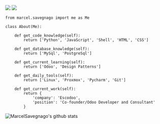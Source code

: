 [![](https://img.shields.io/badge/LinkedIn-marcelsavegnago-blue)](https://www.linkedin.com/in/marcelsavegnago/)
[![](https://img.shields.io/badge/Company-Escodoo-blueviolet)](https://www.escodoo.com.br)

```python3
from marcel.savegnago import me as Me

class About(Me):

    def get_code_knowledge(self):
        return ['Python', 'JavaScript', 'Shell', 'HTML', 'CSS']

    def get_database_knowledge(self):
        return ['MySql', 'PostgreSql']

    def get_current_learning(self):
        return ['Odoo', 'Design Patterns']

    def get_daily_tools(self):
        return ['Linux', 'Proxmox', 'Pycharm', 'Git']

    def get_current_work(self):
        return {
            'company': 'Escodoo',
            'position': 'Co-founder/Odoo Developer and Consultant'
        }

```
![MarcelSavegnago's github stats](https://github-readme-stats.vercel.app/api?username=marcelsavegnago&show_icons=true&hide_border=true)
